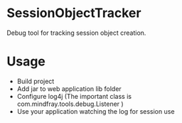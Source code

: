 SessionObjectTracker
====================

Debug tool for tracking session object creation.


Usage
=====

- Build project
- Add jar to web application lib folder
- Configure log4j (The important class is com.mindfray.tools.debug.Listener )
- Use your application watching the log for session use

